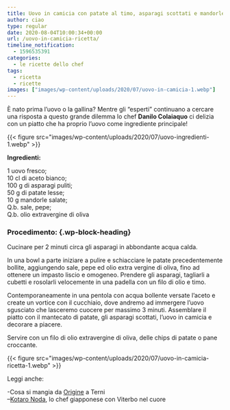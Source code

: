 ```yaml
---
title: Uovo in camicia con patate al timo, asparagi scottati e mandorle salate
author: ciao
type: regular
date: 2020-08-04T10:00:34+00:00
url: /uovo-in-camicia-ricetta/
timeline_notification:
  - 1596535391
categories:
  - le ricette dello chef
tags:
  - ricetta
  - ricette
images: ["images/wp-content/uploads/2020/07/uovo-in-camicia-1.webp"]
---
```

È nato prima l’uovo o la gallina? Mentre gli &#8220;esperti&#8221; continuano a cercare una risposta a questo grande dilemma lo chef **Danilo Colaiaquo** ci delizia con un piatto che ha proprio l’uovo come ingrediente principale!


{{< figure src="images/wp-content/uploads/2020/07/uovo-ingredienti-1.webp" >}}


**Ingredienti:**  
  
1 uovo fresco;  
10 cl di aceto bianco;  
100 g di asparagi puliti;  
50 g di patate lesse;  
10 g mandorle salate;  
Q.b. sale, pepe;  
Q.b. olio extravergine di oliva

### **Procedimento:** {.wp-block-heading}

Cucinare per 2 minuti circa gli asparagi in abbondante acqua calda.

In una bowl a parte iniziare a pulire e schiacciare le patate precedentemente bollite, aggiungendo sale, pepe ed olio extra vergine di oliva, fino ad ottenere un impasto liscio e omogeneo. Prendere gli asparagi, tagliarli a cubetti e rosolarli velocemente in una padella con un filo di olio e timo.  
  
Contemporaneamente in una pentola con acqua bollente versate l&#8217;aceto e create un vortice con il cucchiaio, dove andremo ad immergere l&#8217;uovo sgusciato che lasceremo cuocere per massimo 3 minuti. Assemblare il piatto con il mantecato di patate, gli asparagi scottati, l&#8217;uovo in camicia e decorare a piacere. 

Servire con un filo di olio extravergine di oliva, delle chips di patate o pane croccante.


{{< figure src="images/wp-content/uploads/2020/07/uovo-in-camicia-ricetta-1.webp" >}}




Leggi anche:

-Cosa si mangia da <a href="https://aleepepe.com/2020/07/24/origine-terni-cosa-mangiare/" target="_blank" rel="noreferrer noopener">Origine</a> a Terni  
&#8211;<a href="https://aleepepe.com/2020/07/20/kotaro-noda-intervista/" target="_blank" rel="noreferrer noopener">Kotaro Noda</a>, lo chef giapponese con Viterbo nel cuore